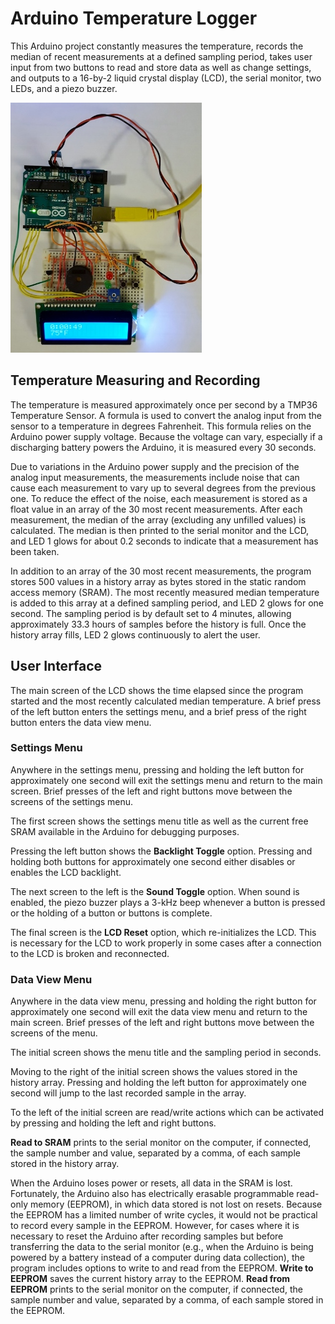 # Arduino Temperature Logger
This Arduino project constantly measures the temperature, records the 
median of recent measurements at a defined sampling period, takes user 
input from two buttons to read and store data as well as change 
settings, and outputs to a 16-by-2 liquid crystal display (LCD), the 
serial monitor, two LEDs, and a piezo buzzer.

![Project Photo](./project-photo.jpg)

## Temperature Measuring and Recording
The temperature is measured approximately once per second by a TMP36 
Temperature Sensor. A formula is used to convert the analog input from 
the sensor to a temperature in degrees Fahrenheit. This formula relies 
on the Arduino power supply voltage. Because the voltage can vary, 
especially if a discharging battery powers the Arduino, it is measured 
every 30 seconds.

Due to variations in the Arduino power supply and the precision of the 
analog input measurements, the measurements include noise that can 
cause each measurement to vary up to several degrees from the previous 
one. To reduce the effect of the noise, each measurement is stored as a 
float value in an array of the 30 most recent measurements. After each 
measurement, the median of the array (excluding any unfilled values) is 
calculated. The median is then printed to the serial monitor and the 
LCD, and LED 1 glows for about 0.2 seconds to indicate that a 
measurement has been taken.

In addition to an array of the 30 most recent measurements, the program 
stores 500 values in a history array as bytes stored in the static 
random access memory (SRAM). The most recently measured median 
temperature is added to this array at a defined sampling period, and 
LED 2 glows for one second. The sampling period is by default set to 4 
minutes, allowing approximately 33.3 hours of samples before the 
history is full. Once the history array fills, LED 2 glows 
continuously to alert the user.

## User Interface
The main screen of the LCD shows the time elapsed since the program 
started and the most recently calculated median temperature. A brief 
press of the left button enters the settings menu, and a brief press 
of the right button enters the data view menu.

### Settings Menu
Anywhere in the settings menu, pressing and holding the left button 
for approximately one second will exit the settings menu and return to 
the main screen. Brief presses of the left and right buttons move 
between the screens of the settings menu.

The first screen shows the settings menu title as well as the current 
free SRAM available in the Arduino for debugging purposes.

Pressing the left button shows the **Backlight Toggle** option. 
Pressing and holding both buttons for approximately one second either 
disables or enables the LCD backlight.

The next screen to the left is the **Sound Toggle** option. When sound 
is enabled, the piezo buzzer plays a 3-kHz beep whenever a button is 
pressed or the holding of a button or buttons is complete.

The final screen is the **LCD Reset** option, which re-initializes the 
LCD. This is necessary for the LCD to work properly in some cases 
after a connection to the LCD is broken and reconnected.

### Data View Menu
Anywhere in the data view menu, pressing and holding the right button 
for approximately one second will exit the data view menu and return 
to the main screen. Brief presses of the left and right buttons move 
between the screens of the menu.

The initial screen shows the menu title and the sampling period in 
seconds.

Moving to the right of the initial screen shows the values stored in the 
history array. Pressing and holding the left button for approximately 
one second will jump to the last recorded sample in the array.

To the left of the initial screen are read/write actions which can be 
activated by pressing and holding the left and right buttons.

**Read to SRAM** prints to the serial monitor on the computer, if 
connected, the sample number and value, separated by a comma, of each 
sample stored in the history array.

When the Arduino loses power or resets, all data in the SRAM is lost. 
Fortunately, the Arduino also has electrically erasable programmable 
read-only memory (EEPROM), in which data stored is not lost on resets. 
Because the EEPROM has a limited number of write cycles, it would not 
be practical to record every sample in the EEPROM. However, for cases 
where it is necessary to reset the Arduino after recording samples but 
before transferring the data to the serial monitor (e.g., when the 
Arduino is being powered by a battery instead of a computer during data 
collection), the program includes options to write to and read from the 
EEPROM. **Write to EEPROM** saves the current history array to the 
EEPROM. **Read from EEPROM** prints to the serial monitor on the 
computer, if connected, the sample number and value, separated by a 
comma, of each sample stored in the EEPROM.